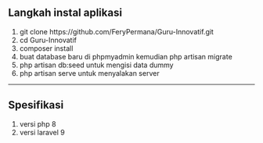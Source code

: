 <h2>Langkah instal aplikasi</h2>
<ol>
    <li>
        git clone https://github.com/FeryPermana/Guru-Innovatif.git
    </li>
     <li>
        cd Guru-Innovatif
    </li>
     <li>
        composer install
    </li>
     <li>
       buat database baru di phpmyadmin kemudian php artisan migrate
    </li>
     <li>
        php artisan db:seed untuk mengisi data dummy
    </li>
     <li>
        php artisan serve untuk menyalakan server
    </li>
</ol>

<hr>

<h2>Spesifikasi</h2>
<ol>
    <li>
       versi php 8
    </li>
     <li>
        versi laravel 9
    </li>
</ol>
